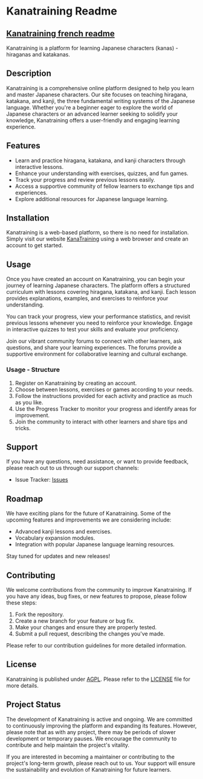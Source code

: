 # Kanatraining Readme
## [Kanatraining french readme](/README%20-%20FR.md)

Kanatraining is a platform for learning Japanese characters (kanas) - hiraganas and katakanas.

## Description

Kanatraining is a comprehensive online platform designed to help you learn and master Japanese characters. Our site focuses on teaching hiragana, katakana, and kanji, the three fundamental writing systems of the Japanese language. Whether you're a beginner eager to explore the world of Japanese characters or an advanced learner seeking to solidify your knowledge, Kanatraining offers a user-friendly and engaging learning experience.

## Features

- Learn and practice hiragana, katakana, and kanji characters through interactive lessons.
- Enhance your understanding with exercises, quizzes, and fun games.
- Track your progress and review previous lessons easily.
- Access a supportive community of fellow learners to exchange tips and experiences.
- Explore additional resources for Japanese language learning.

## Installation

Kanatraining is a web-based platform, so there is no need for installation. Simply visit our website [KanaTraining](https://www.kana.audricrosier.be) using a web browser and create an account to get started.

## Usage

Once you have created an account on Kanatraining, you can begin your journey of learning Japanese characters. The platform offers a structured curriculum with lessons covering hiragana, katakana, and kanji. Each lesson provides explanations, examples, and exercises to reinforce your understanding.

You can track your progress, view your performance statistics, and revisit previous lessons whenever you need to reinforce your knowledge. Engage in interactive quizzes to test your skills and evaluate your proficiency.

Join our vibrant community forums to connect with other learners, ask questions, and share your learning experiences. The forums provide a supportive environment for collaborative learning and cultural exchange.
### Usage - Structure

1. Register on Kanatraining by creating an account.
2. Choose between lessons, exercises or games according to your needs.
3. Follow the instructions provided for each activity and practice as much as you like.
4. Use the Progress Tracker to monitor your progress and identify areas for improvement.
5. Join the community to interact with other learners and share tips and tricks.

## Support

If you have any questions, need assistance, or want to provide feedback, please reach out to us through our support channels:

- Issue Tracker: [Issues](https://github.com/AudricSan/KanaTraining/issues)

## Roadmap

We have exciting plans for the future of Kanatraining. Some of the upcoming features and improvements we are considering include:

- Advanced kanji lessons and exercises.
- Vocabulary expansion modules.
- Integration with popular Japanese language learning resources.

Stay tuned for updates and new releases!

## Contributing

We welcome contributions from the community to improve Kanatraining. If you have any ideas, bug fixes, or new features to propose, please follow these steps:

1. Fork the repository.
2. Create a new branch for your feature or bug fix.
3. Make your changes and ensure they are properly tested.
4. Submit a pull request, describing the changes you've made.

Please refer to our contribution guidelines for more detailed information.

<!-- ## Authors and Acknowledgment -->

## License

Kanatraining is published under [AGPL](https://www.gnu.org/licenses). Please refer to the [LICENSE](/LICENSE) file for more details.

## Project Status

The development of Kanatraining is active and ongoing. We are committed to continuously improving the platform and expanding its features. However, please note that as with any project, there may be periods of slower development or temporary pauses. We encourage the community to contribute and help maintain the project's vitality.

If you are interested in becoming a maintainer or contributing to the project's long-term growth, please reach out to us. Your support will ensure the sustainability and evolution of Kanatraining for future learners.